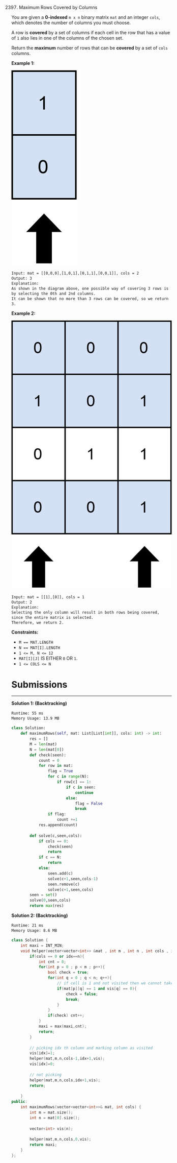 2397. Maximum Rows Covered by Columns

You are given a **0-indexed** `m x n` binary matrix `mat` and an integer `cols`, which denotes the number of columns you must choose.

A row is **covered** by a set of columns if each cell in the row that has a value of `1` also lies in one of the columns of the chosen set.

Return the **maximum** number of rows that can be **covered** by a set of `cols` columns.

 

**Example 1:**

![2397_rowscovered2.png](img/2397_rowscovered2.png)
```
Input: mat = [[0,0,0],[1,0,1],[0,1,1],[0,0,1]], cols = 2
Output: 3
Explanation:
As shown in the diagram above, one possible way of covering 3 rows is by selecting the 0th and 2nd columns.
It can be shown that no more than 3 rows can be covered, so we return 3.
```

**Example 2:**

![2397_rowscovered.png](img/2397_rowscovered.png)
```
Input: mat = [[1],[0]], cols = 1
Output: 2
Explanation:
Selecting the only column will result in both rows being covered, since the entire matrix is selected.
Therefore, we return 2.
```

**Constraints:**

* `M == MAT.LENGTH`
* `N == MAT[I].LENGTH`
* `1 <= M, N <= 12`
* `MAT[I][J]` IS EITHER `0` OR `1`.
* `1 <= COLS <= N`

# Submissions
---
**Solution 1: (Backtracking)**
```
Runtime: 55 ms
Memory Usage: 13.9 MB
```
```python
class Solution:
    def maximumRows(self, mat: List[List[int]], cols: int) -> int:
        res = []
        M = len(mat)
        N = len(mat[0])
        def check(seen):
            count = 0
            for row in mat:
                flag = True
                for c in range(N): 
                    if row[c] == 1:
                        if c in seen:
                            continue
                        else:
                            flag = False
                            break
                if flag:    
                    count +=1   
            res.append(count)
                     
        def solve(c,seen,cols):
            if cols == 0:
                check(seen)
                return
            if c == N:
                return
            else:
                seen.add(c)
                solve(c+1,seen,cols-1)
                seen.remove(c)
                solve(c+1,seen,cols)
        seen = set()
        solve(0,seen,cols)
        return max(res)
```

**Solution 2: (Backtracking)**
```
Runtime: 21 ms
Memory Usage: 8.6 MB
```
```c++
class Solution {
    int maxi = INT_MIN;
    void helper(vector<vector<int>> &mat , int m , int n , int cols , int idx , vector<int> &vis){
        if(cols == 0 or idx==n){
            int cnt = 0;
            for(int p = 0 ; p < m ; p++){
                bool check = true;
                for(int q = 0 ; q < n; q++){
                    // if cell is 1 and not visited then we cannot take this row
                    if(mat[p][q] == 1 and vis[q] == 0){
                        check = false;
                        break;
                    }
                }
                if(check) cnt++;
            }
            maxi = max(maxi,cnt);
            return;
        }
        
        // picking idx th column and marking column as visited
        vis[idx]=1;
        helper(mat,m,n,cols-1,idx+1,vis);
        vis[idx]=0;
        
        // not picking
        helper(mat,m,n,cols,idx+1,vis);
        return;
        
    }
public:
    int maximumRows(vector<vector<int>>& mat, int cols) {
        int m = mat.size();
        int n = mat[0].size();
        
        vector<int> vis(n);
        
        helper(mat,m,n,cols,0,vis);
        return maxi;
    }
};
```
